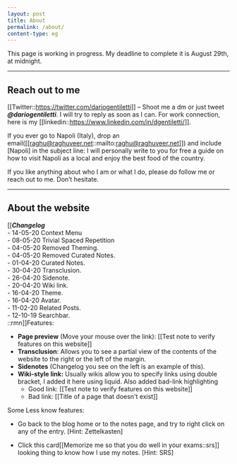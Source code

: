 ```yaml
---
layout: post
title: About
permalink: /about/
content-type: eg
---
```


This page is working in progress. My deadline to complete it is August 29th, at midnight.

---

## Reach out to me

[[Twitter::https://twitter.com/dariogentiletti]] – Shoot me a dm or just tweet ***@dariogentiletti***. I will try to reply as soon as I can. For work connection, here is my [[linkedin::https://www.linkedin.com/in/dgentiletti/]].
    
If you ever go to Napoli (Italy), drop an email([[raghu@raghuveer.net::mailto:raghu@raghuveer.net]]) and include [Napoli] in the subject line: I will personally write to you for free a guide on how to visit Napoli as a local and enjoy the best food of the country.

If you like anything about who I am or what I do, please do follow me or reach out to me. Don’t hesitate.

---

## About the website

[[***Changelog***<br/>
\- 14-05-20 Context Menu <br/>
\- 08-05-20 Trivial Spaced Repetition <br/>
\- 04-05-20 Removed Theming. <br/>
\- 04-05-20 Removed Curated Notes. <br/>
\- 01-04-20 Curated Notes. <br/>
\- 30-04-20 Transclusion. <br/>
\- 26-04-20 Sidenote. <br/>
\- 20-04-20 Wiki link. <br/>
\- 16-04-20 Theme. <br/>
\- 16-04-20 Avatar. <br/>
\- 11-02-20 Related Posts. <br/>
\- 12-10-19 Searchbar. <br/>
::rmn]]Features:

- **Page preview** (Move your mouse over the link): [[Test note to verify features on this website]] 
- **Transclusion**: Allows you to see a partial view of the contents of the website to the right or the left of the margin.
- **Sidenotes** (Changelog you see on the left is an example of this).
- **Wiki-style link:** Usually wikis allow you to specify links using double bracket, I added it here using liquid. Also added bad-link highlighting
   - Good link: [[Test note to verify features on this website]]
   - Bad link: [[Title of a page that doesn't exist]]


Some Less know features:

- Go back to the blog home or to the notes page, and try to right click on any of the entry. [Hint: Zettelkasten]

- Click this card[[Memorize me so that you do well in your exams::srs]] looking thing to know how I use my notes. [Hint: SRS]


